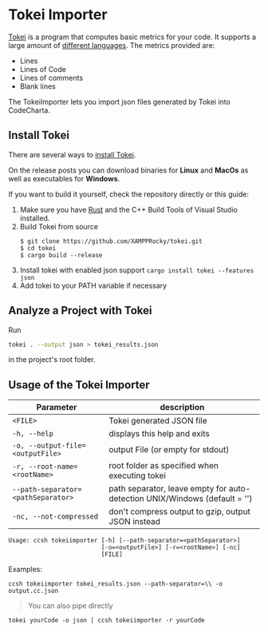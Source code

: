 # Tokei Importer

[Tokei](https://github.com/XAMPPRocky/tokei) is a program that computes basic metrics for your code.
It supports a large amount
of [different languages](https://github.com/XAMPPRocky/tokei?tab=readme-ov-file#supported-languages). The metrics
provided are:

-   Lines
-   Lines of Code
-   Lines of comments
-   Blank lines

The TokeiImporter lets you import json files generated by Tokei into CodeCharta.

## Install Tokei

There are several ways to [install Tokei](https://github.com/XAMPPRocky/tokei#installation).

On the release posts you can download binaries for **Linux** and **MacOs** as well as executables for **Windows**.

If you want to build it yourself, check the repository directly or this guide:

1. Make sure you have [Rust](https://www.rust-lang.org/tools/install)
   and the C++ Build Tools of Visual Studio installed.
2. Build Tokei from source
    ```
    $ git clone https://github.com/XAMPPRocky/tokei.git
    $ cd tokei
    $ cargo build --release
    ```
3. Install tokei with enabled json support `cargo install tokei --features json`
4. Add tokei to your PATH variable if necessary

## Analyze a Project with Tokei

Run

```bash
tokei . --output json > tokei_results.json
```

in the project's root folder.

## Usage of the Tokei Importer

| Parameter                          | description                                                                |
| ---------------------------------- | -------------------------------------------------------------------------- |
| `<FILE>`                           | Tokei generated JSON file                                                  |
| `-h, --help`                       | displays this help and exits                                               |
| `-o, --output-file=<outputFile>`   | output File (or empty for stdout)                                          |
| `-r, --root-name=<rootName>`       | root folder as specified when executing tokei                              |
| `--path-separator=<pathSeparator>` | path separator, leave empty for auto-detection UNIX/Windows (default = '') |
| `-nc, --not-compressed`            | don't compress output to gzip, output JSON instead                         |

```
Usage: ccsh tokeiimporter [-h] [--path-separator=<pathSeparator>]
                          [-o=<outputFile>] [-r=<rootName>] [-nc]
                          [FILE]
```

Examples:

```
ccsh tokeiimporter tokei_results.json --path-separator=\\ -o output.cc.json
```

> You can also pipe directly

```
tokei yourCode -o json | ccsh tokeiimporter -r yourCode
```
